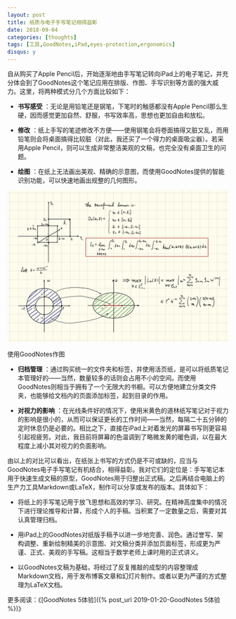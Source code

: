 ```yaml
---
layout: post
title: 纸质与电子手写笔记相得益彰
date: 2018-09-04
categories: [thoughts]
tags: [工具,GoodNotes,iPad,eyes-protection,ergonomics]
disqus: y
---
```


自从购买了Apple Pencil后，开始逐渐地由手写笔记转向iPad上的电子笔记，并充分体会到了GoodNotes这个笔记应用在排版、作图、手写识别等方面的强大威力。这里，将两种模式分几个方面比较如下：

* **书写感受** ：无论是用铅笔还是钢笔，下笔时的触感都没有Apple Pencil那么生硬，因而感觉更加自然、舒服，书写效率高，思想也更加自由和放松。

* **修改** ：纸上手写的笔迹修改不方便——使用钢笔会将卷面搞得又脏又乱，而用铅笔则会将桌面搞得比较脏（对此，我还买了一个得力的桌面吸尘器）。若采用Apple Pencil，则可以生成非常整洁美观的文稿，也完全没有桌面卫生的问题。

* **绘图** ：在纸上无法画出美观、精确的示意图，而使用GoodNotes提供的智能识别功能，可以快速地画出规整的几何图形。

![](/figures/p53712890.jpg)

使用GoodNotes作图

* **归档管理** ：通过购买统一的文件夹和标签，并使用活页纸，是可以将纸质笔记本管理好的——当然，数量较多的话则会占用不小的空间。而使用GoodNotes则相当于拥有了一个无限大的书橱。可以方便地建立分类文件夹，也能够给文档内的页面添加标签，起到目录的作用。

* **对视力的影响** ：在光线条件好的情况下，使用米黄色的道林纸写笔记对于视力的影响是很小的，从而可以保证更长的工作时间——当然，每隔二十五分钟的定时休息仍是必要的。相比之下，直接在iPad上对着发光的屏幕书写则更容易引起视疲劳。对此，我目前将屏幕的色温调到了略微发黄的暖色调，以在最大程度上减小其对视力的负面影响。

由以上的对比可以看出，在纸张上书写的方式仍是不可或缺的，应当与GoodNotes电子手写笔记有机结合，相得益彰。我对它们的定位是：手写笔记本用于快速生成文稿的原型，GoodNotes用于归整出正式稿。之后再结合电脑上的生产力工具Markdown或LaTeX，制作可以分享或发布的版本。具体如下：

* 将纸上的手写笔记用于放飞思想和高效的学习、研究。在精神高度集中的情况下进行理论推导和计算，形成个人的手稿。当积累了一定数量之后，需要对其认真管理归档。

* 用iPad上的GoodNotes对纸版手稿予以进一步地完善、润色。通过誉写、架构调整、重新绘制精美的示意图、对文稿分类并添加页面标签，形成更为严谨、正式、美观的手写稿。这相当于数学老师上课时用的正式讲义。

* 以GoodNotes文稿为基础，将经过了反复推敲的成型的内容整理成Markdown文档，用于发布博客文章和幻灯片制作。或者以更为严谨的方式整理为LaTeX文档。

更多阅读：《[GoodNotes 5体验]({% post_url 2019-01-20-GoodNotes 5体验 %})》
